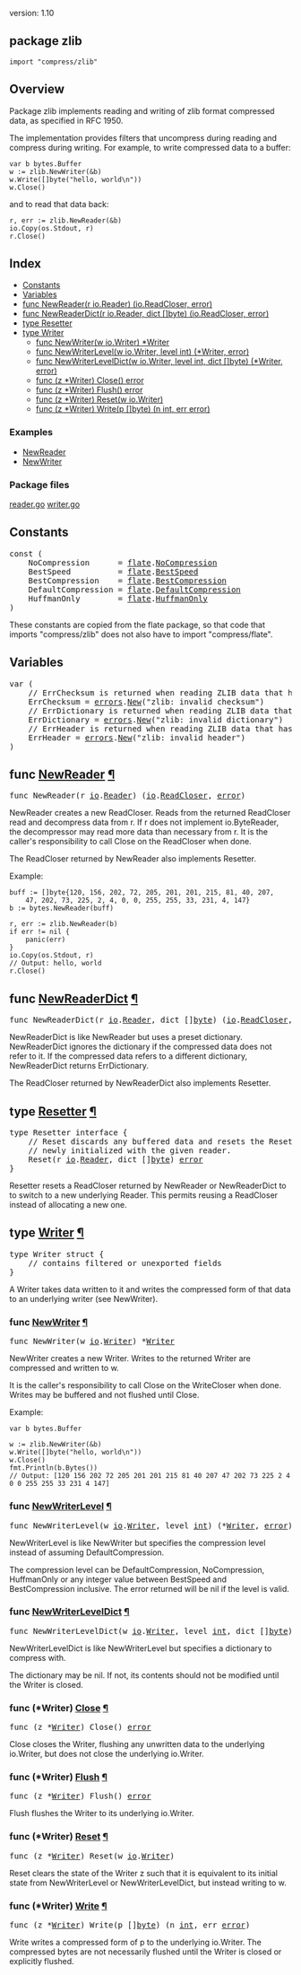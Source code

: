 version: 1.10
## package zlib

  `import "compress/zlib"`

## Overview

Package zlib implements reading and writing of zlib format compressed data, as
specified in RFC 1950.

The implementation provides filters that uncompress during reading and compress
during writing. For example, to write compressed data to a buffer:

    var b bytes.Buffer
    w := zlib.NewWriter(&b)
    w.Write([]byte("hello, world\n"))
    w.Close()

and to read that data back:

    r, err := zlib.NewReader(&b)
    io.Copy(os.Stdout, r)
    r.Close()

## Index

- [Constants](#pkg-constants)
- [Variables](#pkg-variables)
- [func NewReader(r io.Reader) (io.ReadCloser, error)](#NewReader)
- [func NewReaderDict(r io.Reader, dict []byte) (io.ReadCloser, error)](#NewReaderDict)
- [type Resetter](#Resetter)
- [type Writer](#Writer)
  - [func NewWriter(w io.Writer) *Writer](#NewWriter)
  - [func NewWriterLevel(w io.Writer, level int) (*Writer, error)](#NewWriterLevel)
  - [func NewWriterLevelDict(w io.Writer, level int, dict []byte) (*Writer, error)](#NewWriterLevelDict)
  - [func (z *Writer) Close() error](#Writer.Close)
  - [func (z *Writer) Flush() error](#Writer.Flush)
  - [func (z *Writer) Reset(w io.Writer)](#Writer.Reset)
  - [func (z *Writer) Write(p []byte) (n int, err error)](#Writer.Write)

### Examples

- [NewReader](#exampleNewReader)
- [NewWriter](#exampleNewWriter)

### Package files
 [reader.go](//github.com/golang/go/blob/2ea7d3461bb41d0ae12b56ee52d43314bcdb97f9/src/compress/zlib/reader.go) [writer.go](//github.com/golang/go/blob/2ea7d3461bb41d0ae12b56ee52d43314bcdb97f9/src/compress/zlib/writer.go)

<h2 id="pkg-constants">Constants</h2>

<pre>const (
    <span id="NoCompression">NoCompression</span>      = <a href="/compress/flate/">flate</a>.<a href="/compress/flate/#NoCompression">NoCompression</a>
    <span id="BestSpeed">BestSpeed</span>          = <a href="/compress/flate/">flate</a>.<a href="/compress/flate/#BestSpeed">BestSpeed</a>
    <span id="BestCompression">BestCompression</span>    = <a href="/compress/flate/">flate</a>.<a href="/compress/flate/#BestCompression">BestCompression</a>
    <span id="DefaultCompression">DefaultCompression</span> = <a href="/compress/flate/">flate</a>.<a href="/compress/flate/#DefaultCompression">DefaultCompression</a>
    <span id="HuffmanOnly">HuffmanOnly</span>        = <a href="/compress/flate/">flate</a>.<a href="/compress/flate/#HuffmanOnly">HuffmanOnly</a>
)</pre>

These constants are copied from the flate package, so that code that imports
"compress/zlib" does not also have to import "compress/flate".

<h2 id="pkg-variables">Variables</h2>

<pre>var (
    <span class="comment">// ErrChecksum is returned when reading ZLIB data that has an invalid checksum.</span>
    <span id="ErrChecksum">ErrChecksum</span> = <a href="/errors/">errors</a>.<a href="/errors/#New">New</a>(&#34;zlib: invalid checksum&#34;)
    <span class="comment">// ErrDictionary is returned when reading ZLIB data that has an invalid dictionary.</span>
    <span id="ErrDictionary">ErrDictionary</span> = <a href="/errors/">errors</a>.<a href="/errors/#New">New</a>(&#34;zlib: invalid dictionary&#34;)
    <span class="comment">// ErrHeader is returned when reading ZLIB data that has an invalid header.</span>
    <span id="ErrHeader">ErrHeader</span> = <a href="/errors/">errors</a>.<a href="/errors/#New">New</a>(&#34;zlib: invalid header&#34;)
)</pre>


<h2 id="NewReader">func <a href="//github.com/golang/go/blob/2ea7d3461bb41d0ae12b56ee52d43314bcdb97f9/src/compress/zlib/reader.go#L60">NewReader</a>
    <a href="#NewReader">¶</a></h2>
<pre>func NewReader(r <a href="/io/">io</a>.<a href="/io/#Reader">Reader</a>) (<a href="/io/">io</a>.<a href="/io/#ReadCloser">ReadCloser</a>, <a href="/builtin/#error">error</a>)</pre>

NewReader creates a new ReadCloser. Reads from the returned ReadCloser read and
decompress data from r. If r does not implement io.ByteReader, the decompressor
may read more data than necessary from r. It is the caller's responsibility to
call Close on the ReadCloser when done.

The ReadCloser returned by NewReader also implements Resetter.

<a id="exampleNewReader"></a>
Example:

    buff := []byte{120, 156, 202, 72, 205, 201, 201, 215, 81, 40, 207,
        47, 202, 73, 225, 2, 4, 0, 0, 255, 255, 33, 231, 4, 147}
    b := bytes.NewReader(buff)

    r, err := zlib.NewReader(b)
    if err != nil {
        panic(err)
    }
    io.Copy(os.Stdout, r)
    // Output: hello, world
    r.Close()

<h2 id="NewReaderDict">func <a href="//github.com/golang/go/blob/2ea7d3461bb41d0ae12b56ee52d43314bcdb97f9/src/compress/zlib/reader.go#L69">NewReaderDict</a>
    <a href="#NewReaderDict">¶</a></h2>
<pre>func NewReaderDict(r <a href="/io/">io</a>.<a href="/io/#Reader">Reader</a>, dict []<a href="/builtin/#byte">byte</a>) (<a href="/io/">io</a>.<a href="/io/#ReadCloser">ReadCloser</a>, <a href="/builtin/#error">error</a>)</pre>

NewReaderDict is like NewReader but uses a preset dictionary. NewReaderDict
ignores the dictionary if the compressed data does not refer to it. If the
compressed data refers to a different dictionary, NewReaderDict returns
ErrDictionary.

The ReadCloser returned by NewReaderDict also implements Resetter.

<h2 id="Resetter">type <a href="//github.com/golang/go/blob/2ea7d3461bb41d0ae12b56ee52d43314bcdb97f9/src/compress/zlib/reader.go#L47">Resetter</a>
    <a href="#Resetter">¶</a></h2>
<pre>type Resetter interface {
    <span class="comment">// Reset discards any buffered data and resets the Resetter as if it was</span>
    <span class="comment">// newly initialized with the given reader.</span>
    Reset(r <a href="/io/">io</a>.<a href="/io/#Reader">Reader</a>, dict []<a href="/builtin/#byte">byte</a>) <a href="/builtin/#error">error</a>
}</pre>

Resetter resets a ReadCloser returned by NewReader or NewReaderDict to to switch
to a new underlying Reader. This permits reusing a ReadCloser instead of
allocating a new one.

<h2 id="Writer">type <a href="//github.com/golang/go/blob/2ea7d3461bb41d0ae12b56ee52d43314bcdb97f9/src/compress/zlib/writer.go#L17">Writer</a>
    <a href="#Writer">¶</a></h2>
<pre>type Writer struct {
    <span class="comment">// contains filtered or unexported fields</span>
}</pre>

A Writer takes data written to it and writes the compressed form of that data to
an underlying writer (see NewWriter).

<h3 id="NewWriter">func <a href="//github.com/golang/go/blob/2ea7d3461bb41d0ae12b56ee52d43314bcdb97f9/src/compress/zlib/writer.go#L33">NewWriter</a>
    <a href="#NewWriter">¶</a></h3>
<pre>func NewWriter(w <a href="/io/">io</a>.<a href="/io/#Writer">Writer</a>) *<a href="#Writer">Writer</a></pre>

NewWriter creates a new Writer. Writes to the returned Writer are compressed and
written to w.

It is the caller's responsibility to call Close on the WriteCloser when done.
Writes may be buffered and not flushed until Close.

<a id="exampleNewWriter"></a>
Example:

    var b bytes.Buffer

    w := zlib.NewWriter(&b)
    w.Write([]byte("hello, world\n"))
    w.Close()
    fmt.Println(b.Bytes())
    // Output: [120 156 202 72 205 201 201 215 81 40 207 47 202 73 225 2 4 0 0 255 255 33 231 4 147]

<h3 id="NewWriterLevel">func <a href="//github.com/golang/go/blob/2ea7d3461bb41d0ae12b56ee52d43314bcdb97f9/src/compress/zlib/writer.go#L44">NewWriterLevel</a>
    <a href="#NewWriterLevel">¶</a></h3>
<pre>func NewWriterLevel(w <a href="/io/">io</a>.<a href="/io/#Writer">Writer</a>, level <a href="/builtin/#int">int</a>) (*<a href="#Writer">Writer</a>, <a href="/builtin/#error">error</a>)</pre>

NewWriterLevel is like NewWriter but specifies the compression level instead of
assuming DefaultCompression.

The compression level can be DefaultCompression, NoCompression, HuffmanOnly or
any integer value between BestSpeed and BestCompression inclusive. The error
returned will be nil if the level is valid.

<h3 id="NewWriterLevelDict">func <a href="//github.com/golang/go/blob/2ea7d3461bb41d0ae12b56ee52d43314bcdb97f9/src/compress/zlib/writer.go#L53">NewWriterLevelDict</a>
    <a href="#NewWriterLevelDict">¶</a></h3>
<pre>func NewWriterLevelDict(w <a href="/io/">io</a>.<a href="/io/#Writer">Writer</a>, level <a href="/builtin/#int">int</a>, dict []<a href="/builtin/#byte">byte</a>) (*<a href="#Writer">Writer</a>, <a href="/builtin/#error">error</a>)</pre>

NewWriterLevelDict is like NewWriterLevel but specifies a dictionary to compress
with.

The dictionary may be nil. If not, its contents should not be modified until the
Writer is closed.

<h3 id="Writer.Close">func (*Writer) <a href="//github.com/golang/go/blob/2ea7d3461bb41d0ae12b56ee52d43314bcdb97f9/src/compress/zlib/writer.go#L170">Close</a>
    <a href="#Writer.Close">¶</a></h3>
<pre>func (z *<a href="#Writer">Writer</a>) Close() <a href="/builtin/#error">error</a></pre>

Close closes the Writer, flushing any unwritten data to the underlying
io.Writer, but does not close the underlying io.Writer.

<h3 id="Writer.Flush">func (*Writer) <a href="//github.com/golang/go/blob/2ea7d3461bb41d0ae12b56ee52d43314bcdb97f9/src/compress/zlib/writer.go#L157">Flush</a>
    <a href="#Writer.Flush">¶</a></h3>
<pre>func (z *<a href="#Writer">Writer</a>) Flush() <a href="/builtin/#error">error</a></pre>

Flush flushes the Writer to its underlying io.Writer.

<h3 id="Writer.Reset">func (*Writer) <a href="//github.com/golang/go/blob/2ea7d3461bb41d0ae12b56ee52d43314bcdb97f9/src/compress/zlib/writer.go#L67">Reset</a>
    <a href="#Writer.Reset">¶</a></h3>
<pre>func (z *<a href="#Writer">Writer</a>) Reset(w <a href="/io/">io</a>.<a href="/io/#Writer">Writer</a>)</pre>

Reset clears the state of the Writer z such that it is equivalent to its initial
state from NewWriterLevel or NewWriterLevelDict, but instead writing to w.

<h3 id="Writer.Write">func (*Writer) <a href="//github.com/golang/go/blob/2ea7d3461bb41d0ae12b56ee52d43314bcdb97f9/src/compress/zlib/writer.go#L137">Write</a>
    <a href="#Writer.Write">¶</a></h3>
<pre>func (z *<a href="#Writer">Writer</a>) Write(p []<a href="/builtin/#byte">byte</a>) (n <a href="/builtin/#int">int</a>, err <a href="/builtin/#error">error</a>)</pre>

Write writes a compressed form of p to the underlying io.Writer. The compressed
bytes are not necessarily flushed until the Writer is closed or explicitly
flushed.


